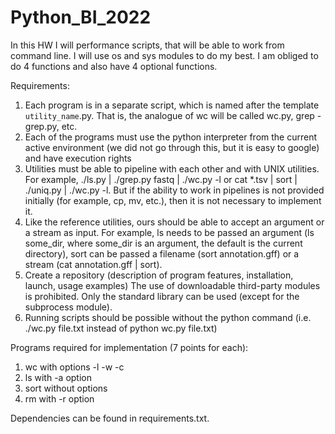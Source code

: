 # Python_BI_2022

In this HW I will performance scripts, that will be able to work from command line. I will use os and sys modules to do my best. I am obliged to do 4 functions and also have 4 optional functions.  

Requirements:

1. Each program is in a separate script, which is named after the template `utility_name`.py. That is, the analogue of wc will be called wc.py, grep - grep.py, etc.
2. Each of the programs must use the python interpreter from the current active environment (we did not go through this, but it is easy to google) and have execution rights
3. Utilities must be able to pipeline with each other and with UNIX utilities. For example, ./ls.py | ./grep.py fastq | ./wc.py -l or cat *.tsv | sort | ./uniq.py | ./wc.py -l. But if the ability to work in pipelines is not provided initially (for example, cp, mv, etc.), then it is not necessary to implement it.
4. Like the reference utilities, ours should be able to accept an argument or a stream as input. For example, ls needs to be passed an argument (ls some_dir, where some_dir is an argument, the default is the current directory), sort can be passed a filename (sort annotation.gff) or a stream (cat annotation.gff | sort).
5. Create a repository (description of program features, installation, launch, usage examples)
The use of downloadable third-party modules is prohibited. Only the standard library can be used (except for the subprocess module).
6. Running scripts should be possible without the python command (i.e. ./wc.py file.txt instead of python wc.py file.txt)

Programs required for implementation (7 points for each):

1. wc with options -l -w -c
2. ls with -a option
3. sort without options
4. rm with -r option

Dependencies can be found in requirements.txt. 